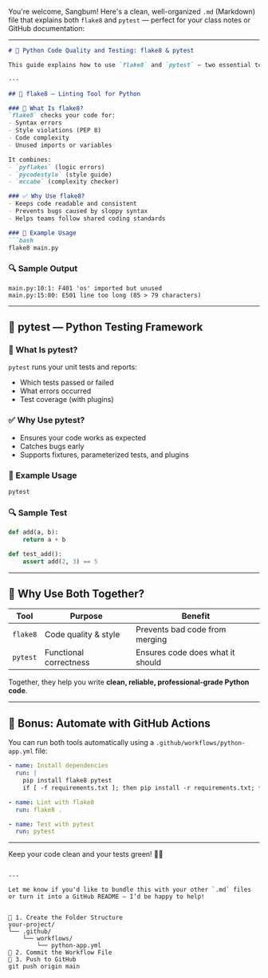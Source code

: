 You're welcome, Sangbum! Here's a clean, well-organized `.md` (Markdown) file that explains both `flake8` and `pytest` — perfect for your class notes or GitHub documentation:

---

```markdown
# 🧪 Python Code Quality and Testing: flake8 & pytest

This guide explains how to use `flake8` and `pytest` — two essential tools for writing clean, reliable Python code.

---

## 🧼 flake8 — Linting Tool for Python

### 🧠 What Is flake8?
`flake8` checks your code for:
- Syntax errors
- Style violations (PEP 8)
- Code complexity
- Unused imports or variables

It combines:
- `pyflakes` (logic errors)
- `pycodestyle` (style guide)
- `mccabe` (complexity checker)

### ✅ Why Use flake8?
- Keeps code readable and consistent
- Prevents bugs caused by sloppy syntax
- Helps teams follow shared coding standards

### 🧪 Example Usage
```bash
flake8 main.py
```

### 🔍 Sample Output
```
main.py:10:1: F401 'os' imported but unused
main.py:15:80: E501 line too long (85 > 79 characters)
```

---

## 🧪 pytest — Python Testing Framework

### 🧠 What Is pytest?
`pytest` runs your unit tests and reports:
- Which tests passed or failed
- What errors occurred
- Test coverage (with plugins)

### ✅ Why Use pytest?
- Ensures your code works as expected
- Catches bugs early
- Supports fixtures, parameterized tests, and plugins

### 🧪 Example Usage
```bash
pytest
```

### 🔍 Sample Test
```python
def add(a, b):
    return a + b

def test_add():
    assert add(2, 3) == 5
```

---

## 🧠 Why Use Both Together?

| Tool     | Purpose               | Benefit                         |
|----------|------------------------|----------------------------------|
| `flake8` | Code quality & style   | Prevents bad code from merging  |
| `pytest` | Functional correctness | Ensures code does what it should|

Together, they help you write **clean, reliable, professional-grade Python code**.

---

## 🚀 Bonus: Automate with GitHub Actions

You can run both tools automatically using a `.github/workflows/python-app.yml` file:
```yaml
- name: Install dependencies
  run: |
    pip install flake8 pytest
    if [ -f requirements.txt ]; then pip install -r requirements.txt; fi

- name: Lint with flake8
  run: flake8 .

- name: Test with pytest
  run: pytest
```

---

Keep your code clean and your tests green! 🧼✅
```

---

Let me know if you'd like to bundle this with your other `.md` files or turn it into a GitHub README — I’d be happy to help!


🧱 1. Create the Folder Structure
your-project/
└── .github/
    └── workflows/
        └── python-app.yml
💾 2. Commit the Workflow File
🚀 3. Push to GitHub
git push origin main